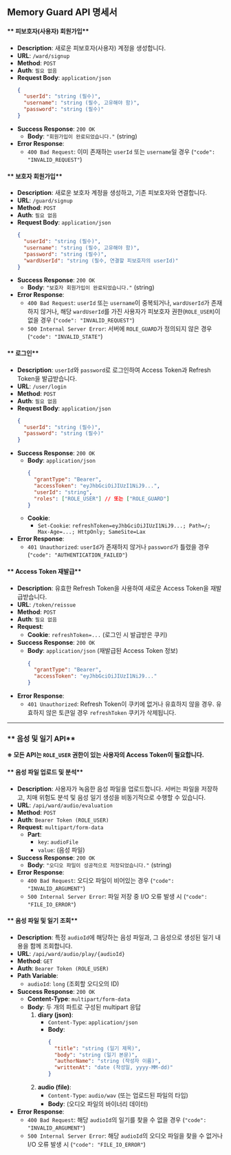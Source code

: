 ## **Memory Guard API 명세서**

#### ** 피보호자(사용자) 회원가입**

-   **Description**: 새로운 피보호자(사용자) 계정을 생성합니다.
-   **URL**: `/ward/signup`
-   **Method**: `POST`
-   **Auth**: `필요 없음`
-   **Request Body**: `application/json`
    ```json
    {
      "userId": "string (필수)",
      "username": "string (필수, 고유해야 함)",
      "password": "string (필수)"
    }
    ```
-   **Success Response**: `200 OK`
    -   **Body**: `"회원가입이 완료되었습니다."` (string)
-   **Error Response**:
    -   `400 Bad Request`: 이미 존재하는 `userId` 또는 `username`일 경우 (`"code": "INVALID_REQUEST"`)

#### ** 보호자 회원가입**

-   **Description**: 새로운 보호자 계정을 생성하고, 기존 피보호자와 연결합니다.
-   **URL**: `/guard/signup`
-   **Method**: `POST`
-   **Auth**: `필요 없음`
-   **Request Body**: `application/json`
    ```json
    {
      "userId": "string (필수)",
      "username": "string (필수, 고유해야 함)",
      "password": "string (필수)",
      "wardUserId": "string (필수, 연결할 피보호자의 userId)"
    }
    ```
-   **Success Response**: `200 OK`
    -   **Body**: `"보호자 회원가입이 완료되었습니다."` (string)
-   **Error Response**:
    -   `400 Bad Request`: `userId` 또는 `username`이 중복되거나, `wardUserId`가 존재하지 않거나, 해당 `wardUserId`를 가진 사용자가 피보호자 권한(`ROLE_USER`)이 없을 경우 (`"code": "INVALID_REQUEST"`)
    -   `500 Internal Server Error`: 서버에 `ROLE_GUARD`가 정의되지 않은 경우 (`"code": "INVALID_STATE"`)

#### ** 로그인**

-   **Description**: `userId`와 `password`로 로그인하여 Access Token과 Refresh Token을 발급받습니다.
-   **URL**: `/user/login`
-   **Method**: `POST`
-   **Auth**: `필요 없음`
-   **Request Body**: `application/json`
    ```json
    {
      "userId": "string (필수)",
      "password": "string (필수)"
    }
    ```
-   **Success Response**: `200 OK`
    -   **Body**: `application/json`
        ```json
        {
          "grantType": "Bearer",
          "accessToken": "eyJhbGciOiJIUzI1NiJ9...",
          "userId": "string",
          "roles": ["ROLE_USER"] // 또는 ["ROLE_GUARD"]
        }
        ```
    -   **Cookie**:
        -   `Set-Cookie`: `refreshToken=eyJhbGciOiJIUzI1NiJ9...; Path=/; Max-Age=...; HttpOnly; SameSite=Lax`
-   **Error Response**:
    -   `401 Unauthorized`: `userId`가 존재하지 않거나 `password`가 틀렸을 경우 (`"code": "AUTHENTICATION_FAILED"`)

#### ** Access Token 재발급**

-   **Description**: 유효한 Refresh Token을 사용하여 새로운 Access Token을 재발급받습니다.
-   **URL**: `/token/reissue`
-   **Method**: `POST`
-   **Auth**: `필요 없음`
-   **Request**:
    -   **Cookie**: `refreshToken=...` (로그인 시 발급받은 쿠키)
-   **Success Response**: `200 OK`
    -   **Body**: `application/json` (재발급된 Access Token 정보)
        ```json
        {
          "grantType": "Bearer",
          "accessToken": "eyJhbGciOiJIUzI1NiJ9..."
        }
        ```
-   **Error Response**:
    -   `401 Unauthorized`: Refresh Token이 쿠키에 없거나 유효하지 않을 경우. 유효하지 않은 토큰일 경우 `refreshToken` 쿠키가 삭제됩니다.

---

### ** 음성 및 일기 API**

**※ 모든 API는 `ROLE_USER` 권한이 있는 사용자의 Access Token이 필요합니다.**

#### ** 음성 파일 업로드 및 분석**

-   **Description**: 사용자가 녹음한 음성 파일을 업로드합니다. 서버는 파일을 저장하고, 치매 위험도 분석 및 음성 일기 생성을 비동기적으로 수행할 수 있습니다.
-   **URL**: `/api/ward/audio/evaluation`
-   **Method**: `POST`
-   **Auth**: `Bearer Token (ROLE_USER)`
-   **Request**: `multipart/form-data`
    -   **Part**:
        -   `key`: `audioFile`
        -   `value`: (음성 파일)
-   **Success Response**: `200 OK`
    -   **Body**: `"오디오 파일이 성공적으로 저장되었습니다."` (string)
-   **Error Response**:
    -   `400 Bad Request`: 오디오 파일이 비어있는 경우 (`"code": "INVALID_ARGUMENT"`)
    -   `500 Internal Server Error`: 파일 저장 중 I/O 오류 발생 시 (`"code": "FILE_IO_ERROR"`)

#### ** 음성 파일 및 일기 조회**

-   **Description**: 특정 `audioId`에 해당하는 음성 파일과, 그 음성으로 생성된 일기 내용을 함께 조회합니다.
-   **URL**: `/api/ward/audio/play/{audioId}`
-   **Method**: `GET`
-   **Auth**: `Bearer Token (ROLE_USER)`
-   **Path Variable**:
    -   `audioId`: `long` (조회할 오디오의 ID)
-   **Success Response**: `200 OK`
    -   **Content-Type**: `multipart/form-data`
    -   **Body**: 두 개의 파트로 구성된 multipart 응답
        1.  **diary (json)**:
            -   `Content-Type`: `application/json`
            -   **Body**:
                ```json
                {
                  "title": "string (일기 제목)",
                  "body": "string (일기 본문)",
                  "authorName": "string (작성자 이름)",
                  "writtenAt": "date (작성일, yyyy-MM-dd)"
                }
                ```
        2.  **audio (file)**:
            -   `Content-Type`: `audio/wav` (또는 업로드된 파일의 타입)
            -   **Body**: (오디오 파일의 바이너리 데이터)
-   **Error Response**:
    -   `400 Bad Request`: 해당 `audioId`의 일기를 찾을 수 없을 경우 (`"code": "INVALID_ARGUMENT"`)
    -   `500 Internal Server Error`: 해당 `audioId`의 오디오 파일을 찾을 수 없거나 I/O 오류 발생 시 (`"code": "FILE_IO_ERROR"`)
